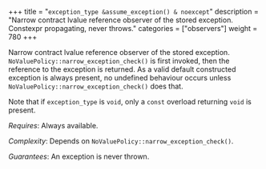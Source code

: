 +++
title = "`exception_type &assume_exception() & noexcept`"
description = "Narrow contract lvalue reference observer of the stored exception. Constexpr propagating, never throws."
categories = ["observers"]
weight = 780
+++

Narrow contract lvalue reference observer of the stored exception. `NoValuePolicy::narrow_exception_check()` is first invoked, then the reference to the exception is returned. As a valid default constructed exception is always present, no undefined behaviour occurs unless `NoValuePolicy::narrow_exception_check()` does that.

Note that if `exception_type` is `void`, only a `const` overload returning `void` is present.

*Requires*: Always available.

*Complexity*: Depends on `NoValuePolicy::narrow_exception_check()`.

*Guarantees*: An exception is never thrown.

